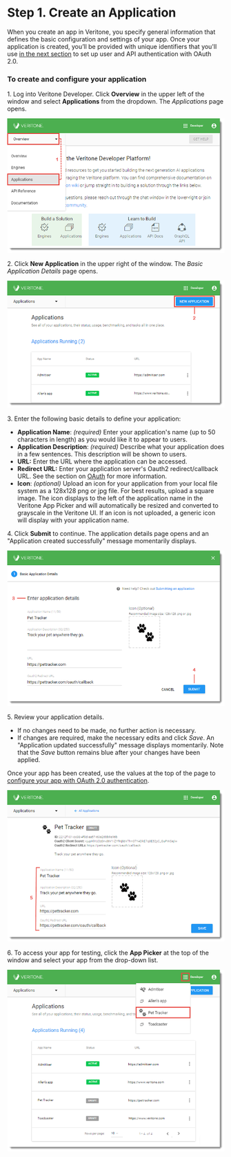 # Step 1. Create an Application

When you create an app in Veritone, you specify general information that defines the basic configuration and settings of your app. Once your application is created, you’ll be provided with unique identifiers that you'll use [in the next section](/applications/quick-start/step-2) to set up user and API authentication with OAuth 2.0. 

### To create and configure your application
1\.  Log into Veritone Developer. Click **Overview** in the upper left of the window and select **Applications** from the dropdown. The _Applications_ page opens.

![VDA-Create-Application-1](VDA-Create-Application-1.png)

2\. Click **New Application** in the upper right of the window. The _Basic Application Details_ page opens.

![VDA-Create-Application-2](VDA-Create-Application-2.png)

3\. Enter the following basic details to define your application:  

* **Application Name**: _(required)_ Enter your application's name (up to 50 characters in length) as you would like it to appear to users.
* **Application Description**: _(required)_ Describe what your application does in a few sentences. This description will be shown to users.
*   **URL:** Enter the URL where the application can be accessed.
*   **Redirect URL:** Enter your application server's Oauth2 redirect/callback URL. See the section on [OAuth](/applications/oauth) for more information. 
*   **Icon**: _(optional)_ Upload an icon for your application from your local file system as a 128x128 png or jpg file. For best results, upload a square image. The icon displays to the left of the application name in the Veritone App Picker and will automatically be resized and converted to grayscale in the Veritone UI. If an icon is not uploaded, a generic icon will display with your application name.

4\. Click **Submit** to continue. The application details page opens and an "Application created successfully" message momentarily displays. 

![VDA-Create-Application-3](VDA-Create-Application-3.png)

5\. Review your application details.

*   If no changes need to be made, no further action is necessary.
*   If changes are required, make the necessary edits and click _Save_. An "Application updated successfully" message displays momentarily. Note that the _Save_ button remains blue after your changes have been applied. 

Once your app has been created, use the values at the top of the page to [configure your app with OAuth 2.0 authentication](/applications/oauth). 

![VDA-Create-Application-4](VDA-Create-Application-4.png)

6\. To access your app for testing, click the **App Picker** at the top of the window and select your app from the drop-down list.

![VDA Access Application from App Picker](VDA-Access-Application-from-App-Picker.png)
